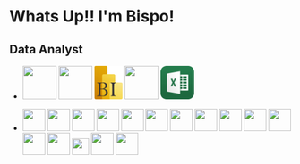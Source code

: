 # Whats Up!! I'm Bispo!
## Data Analyst


- <div>
  <img height= 60 width= 60 src="https://cdn.jsdelivr.net/gh/devicons/devicon@latest/icons/python/python-original-wordmark.svg" />
  <img height= 60 width= 60 src="https://cdn.jsdelivr.net/gh/devicons/devicon@latest/icons/azuresqldatabase/azuresqldatabase-original.svg" />
  <img height= 60 width= 50 src="./Img/fPbix_logo.png">
       
  <img height= 60 width= 60 src="https://cdn.jsdelivr.net/gh/devicons/devicon@latest/icons/jupyter/jupyter-original-wordmark.svg" />
  <img height= 60 width= 60 src="./Img/Excel_logo.png" />
  
</div>
          

- <div>
  <img height= 40 width= 40 src="https://cdn.jsdelivr.net/gh/devicons/devicon@latest/icons/git/git-original-wordmark.svg" />
  <img height= 40 width= 40 src="https://cdn.jsdelivr.net/gh/devicons/devicon@latest/icons/anaconda/anaconda-original-wordmark.svg" />
  <img height= 40 width= 40 src="https://cdn.jsdelivr.net/gh/devicons/devicon@latest/icons/figma/figma-original.svg" />
  <img height= 40 width= 40 src="https://cdn.jsdelivr.net/gh/devicons/devicon@latest/icons/bash/bash-plain.svg" />
  <img height= 40 width= 40 src="https://cdn.jsdelivr.net/gh/devicons/devicon@latest/icons/kaggle/kaggle-original-wordmark.svg" />
  <img height= 40 width= 40 src="https://cdn.jsdelivr.net/gh/devicons/devicon@latest/icons/microsoftsqlserver/microsoftsqlserver-original-wordmark.svg" />
  <img height= 40 width= 40 src="https://cdn.jsdelivr.net/gh/devicons/devicon@latest/icons/postgresql/postgresql-original-wordmark.svg" />        
  <img height= 40 width= 40 src="https://cdn.jsdelivr.net/gh/devicons/devicon@latest/icons/mysql/mysql-original-wordmark.svg" />
  <img height= 40 width= 40 src="https://cdn.jsdelivr.net/gh/devicons/devicon@latest/icons/vscode/vscode-original.svg" />
          
          
  <img height= 40 width= 40 src="https://cdn.jsdelivr.net/gh/devicons/devicon@latest/icons/plotly/plotly-original-wordmark.svg" />          
           
  <img height= 40 width= 40 src="https://cdn.jsdelivr.net/gh/devicons/devicon@latest/icons/matplotlib/matplotlib-original-wordmark.svg" />
  <img height= 40 width= 40 src="https://cdn.jsdelivr.net/gh/devicons/devicon@latest/icons/scikitlearn/scikitlearn-original.svg" />
  <img height= 40 width= 40 src="https://cdn.jsdelivr.net/gh/devicons/devicon@latest/icons/numpy/numpy-original-wordmark.svg" />
  <img height= 30 width= 30 src="https://cdn.jsdelivr.net/gh/devicons/devicon@latest/icons/html5/html5-original.svg" />
  <img height= 40 width= 40 src="https://cdn.jsdelivr.net/gh/devicons/devicon@latest/icons/css3/css3-original-wordmark.svg" />
  <img height= 40 width= 40 src="https://cdn.jsdelivr.net/gh/devicons/devicon@latest/icons/notion/notion-original.svg" />
          
          
</div>

##
